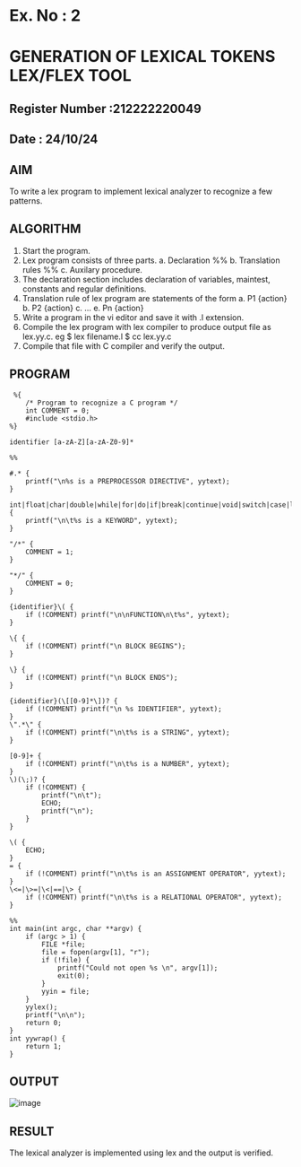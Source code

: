 # Ex. No : 2	
# GENERATION OF LEXICAL TOKENS LEX/FLEX TOOL
## Register Number :212222220049
## Date : 24/10/24

## AIM   
To write a lex program to implement lexical analyzer to recognize a few patterns.

## ALGORITHM
1.	Start the program.
2.	Lex program consists of three parts.
    a.	Declaration %%
    b.	Translation rules %%
    c.	Auxilary procedure.
3.	The declaration section includes declaration of variables, maintest, constants and regular definitions.
4.	Translation rule of lex program are statements of the form
    a.	P1 {action}
    b.	P2 {action}
    c.	…
    e.	Pn {action}
5.	Write a program in the vi editor and save it with .l extension.
6.	Compile the lex program with lex compiler to produce output file as lex.yy.c. eg $ lex filename.l $ cc lex.yy.c
7.	Compile that file with C compiler and verify the output.
## PROGRAM
```
 %{
    /* Program to recognize a C program */
    int COMMENT = 0;
    #include <stdio.h>
%}

identifier [a-zA-Z][a-zA-Z0-9]*

%%

#.* {
    printf("\n%s is a PREPROCESSOR DIRECTIVE", yytext);
}

int|float|char|double|while|for|do|if|break|continue|void|switch|case|long|struct|const|typedef|return|else|goto {
    printf("\n\t%s is a KEYWORD", yytext);
}

"/*" {
    COMMENT = 1;
}

"*/" {
    COMMENT = 0;
}

{identifier}\( {
    if (!COMMENT) printf("\n\nFUNCTION\n\t%s", yytext);
}

\{ {
    if (!COMMENT) printf("\n BLOCK BEGINS");
}

\} {
    if (!COMMENT) printf("\n BLOCK ENDS");
}

{identifier}(\[[0-9]*\])? {
    if (!COMMENT) printf("\n %s IDENTIFIER", yytext);
}
\".*\" {
    if (!COMMENT) printf("\n\t%s is a STRING", yytext);
}

[0-9]+ {
    if (!COMMENT) printf("\n\t%s is a NUMBER", yytext);
}
\)(\;)? {
    if (!COMMENT) {
        printf("\n\t");
        ECHO;
        printf("\n");
    }
}

\( {
    ECHO;
}
= {
    if (!COMMENT) printf("\n\t%s is an ASSIGNMENT OPERATOR", yytext);
}
\<=|\>=|\<|==|\> {
    if (!COMMENT) printf("\n\t%s is a RELATIONAL OPERATOR", yytext);
}

%%
int main(int argc, char **argv) {
    if (argc > 1) {
        FILE *file;
        file = fopen(argv[1], "r");
        if (!file) {
            printf("Could not open %s \n", argv[1]);
            exit(0);
        }
        yyin = file;
    }
    yylex();
    printf("\n\n");
    return 0;
}
int yywrap() {
    return 1;
}
```

## OUTPUT 
![image](https://github.com/user-attachments/assets/570d902e-dfbb-43d9-b3a9-4929dfa39cb0)






## RESULT
The lexical analyzer is implemented using lex and the output is verified.
